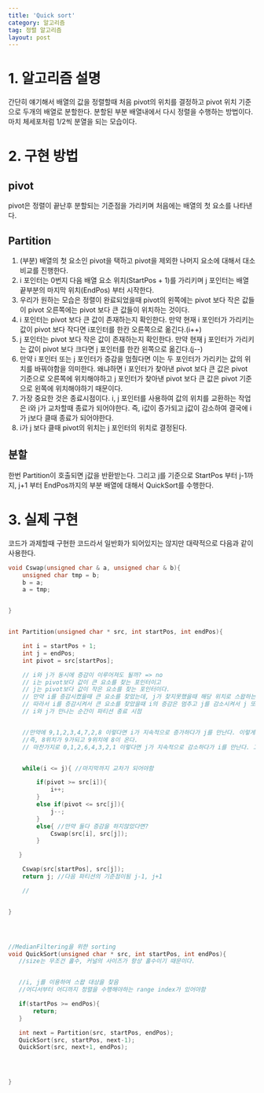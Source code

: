 ```yaml
---
title: 'Quick sort'
category: 알고리즘
tag: 정렬 알고리즘
layout: post
---
```


# 1. 알고리즘 설명
간단히 얘기해서 배열의 값을 정렬할때 처음 pivot의 위치를 결정하고 pivot 위치 기준으로 두개의 배열로 분할한다. 분할된 부분 배열내에서 다시 정렬을 수행하는 방법이다.
마치 체세포처럼  1/2씩 분열을 되는 모습이다.

# 2. 구현 방법

## pivot
pivot은 정렬이 끝난후 분할되는 기준점을 가리키며 처음에는 배열의 첫 요소를 나타낸다. 

## Partition
1. (부분) 배열의 첫 요소인 pivot을 택하고 pivot을 제외한 나머지 요소에 대해서 대소 비교를 진행한다.
2. i 포인터는 0번지 다음 배열 요소 위치(StartPos + 1)를 가리키며 j 포인터는 배열 끝부분의 마지막 위치(EndPos) 부터 시작한다.
3. 우리가 원하는 모습은 정렬이 완료되었을때 pivot의 왼쪽에는 pivot 보다 작은 값들이 pivot 오른쪽에는 pivot 보다 큰 값들이 위치하는 것이다.  
4. i 포인터는 pivot 보다 큰 값이 존재하는지 확인한다. 만약 현재 i 포인터가 가리키는 값이 pivot 보다 작다면 i포인터를 한칸 오른쪽으로 옮긴다.(i++) 
5. j 포인터는 pivot 보다 작은 값이 존재하는지 확인한다. 만약 현재 j 포인터가 가리키는 값이 pivot 보다 크다면 j 포인터를 한칸 왼쪽으로 옮긴다.(j--)
6. 만약 i 포인터 또는 j 포인터가 증감을 멈췄다면 이는 두 포인터가 가리키는 값의 위치를 바꿔야함을 의미한다. 왜냐하면 i 포인터가 찾아낸 pivot 보다 큰 값은 pivot 기준으로 오른쪽에 위치해야하고 j 포인터가 찾아낸 pivot 보다 큰 값은 pivot 기준으로 왼쪽에 위치해야하기 때문이다.
7. 가장 중요한 것은 종료시점이다. i, j 포인터를 사용하여 값의 위치를 교환하는 작업은 i와 j가 교차할때 종료가 되어야한다. 즉, i값이 증가되고 j값이 감소하여 결국에 i가 j보다 클때 종료가 되어야한다.
8. i가 j 보다 클때 pivot의 위치는 j 포인터의 위치로 결정된다.

## 분할
한번 Partition이 호출되면 j값을 반환받는다.
그리고 j를 기준으로 StartPos 부터 j-1까지, j+1 부터 EndPos까지의 부분 배열에 대해서 QuickSort를 수행한다.


# 3. 실제 구현

코드가 과제할때 구현한 코드라서 일반화가 되어있지는 않지만 대략적으로 다음과 같이 사용한다.

```C++
void Cswap(unsigned char & a, unsigned char & b){
    unsigned char tmp = b;
    b = a;
    a = tmp;


}


int Partition(unsigned char * src, int startPos, int endPos){

    int i = startPos + 1;
    int j = endPos;
    int pivot = src[startPos];

    // i와 j가 동시에 증감이 이루어져도 될까? => no
    // i는 pivot보다 값이 큰 요소를 찾는 포인터이고
    // j는 pivot보다 값이 작은 요소를 찾는 포인터이다.
    // 만약 i를 증감시켰을때 큰 요소를 찾았는데, j가 찾지못했을때 해당 위치로 스왑하는 것은 옳지못함
    // 따라서 i를 증감시켜서 큰 요소를 찾았을때 i의 증감은 멈추고 j를 감소시켜서 j 또한 찾아야함
    // i와 j가 만나는 순간이 파티션 종료 시점


    //만약에 9,1,2,3,4,7,2,8 이렇다면 i가 지속적으로 증가하다가 j를 만난다. 이렇게되면 반복문을빠져나오고, j위치에다가 9를 넣는다.
    //즉, 8위치가 9가되고 9위치에 8이 온다.
    // 마찬가지로 0,1,2,6,4,3,2,1 이렇다면 j가 지속적으로 감소하다가 i를 만난다. 그리고 이렇게되면 반복문을 빠져나오고, j위치인 0번지에 그대로 값을 두면된다.


    while(i <= j){ //마지막까지 교차가 되어야함

        if(pivot >= src[i]){
            i++;
        }
        else if(pivot <= src[j]){
            j--;
        }
        else{ //만약 둘다 증감을 하지않았다면?
            Cswap(src[i], src[j]);
        }

   }

    Cswap(src[startPos], src[j]);
    return j; //다음 파티션의 기준점이됨 j-1, j+1

    //


}




//MedianFiltering을 위한 sorting
void QuickSort(unsigned char * src, int startPos, int endPos){
   //size는 무조건 홀수, 커널의 사이즈가 항상 홀수이기 때문이다.


   //i, j를 이용하여 스왑 대상을 찾음
   //어디서부터 어디까지 정렬을 수행해야하는 range index가 있어야함

   if(startPos >= endPos){
       return;
   }

   int next = Partition(src, startPos, endPos);
   QuickSort(src, startPos, next-1);
   QuickSort(src, next+1, endPos);




}



```
